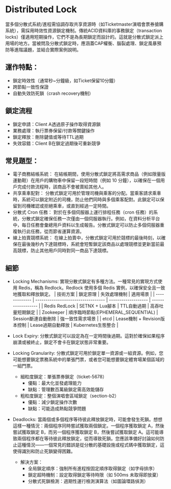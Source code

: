 # Distributed Lock

當多個分散式系統/進程需協調存取共享資源時（如Ticketmaster演唱會票券搶購系統），需採用時效性資源鎖定機制。傳統ACID資料庫的事務鎖定（transaction locks）僅適用短期操作，它們不是為長期鎖定而設計的。這就是分散式鎖定派上用場的地方。當被問及分散式鎖定時，應涵蓋CAP權衡、腦裂處理、鎖定風暴預防等進階議題，並結合實際案例說明。

## 運作特點：

- 鎖定時效性（通常秒~分鐘級，如Ticket保留10分鐘）
- 跨節點一致性保證
- 自動失效防死鎖（crash recovery機制）

## 鎖定流程

- 鎖定申請：Client A透過原子操作取得資源鎖
- 業務處理：執行票券保留/付款等關鍵操作
- 鎖定釋放：刪除鍵值或等待TTL過期
- 失效容錯：Client B在鎖定過期後可重新競爭

## 常見題型：

- 電子商務結帳系統： 在結帳期間，使用分散式鎖定將高需求商品（例如限量版運動鞋）在用戶的購物車中保留一段短時間（例如 10 分鐘），以確保在一個用戶完成付款流程時，該商品不會被賣給其他人。
- 共享乘車配對： 分散式鎖定可用於管理司機與乘客的分配。當乘客請求乘車時，系統可以鎖定附近的司機，防止他們同時與多個乘客配對。此鎖定可以保留到司機確認或拒絕乘車，或直到經過一定時間。
- 分散式 Cron 任務： 對於在多個伺服器上運行排程任務（cron 任務）的系統，分散式鎖定確保任務一次僅由一個伺服器執行。例如，在資料分析平台中，每日任務會彙總用戶資料以生成報告。分散式鎖定可以防止多個伺服器重複執行此任務，從而節省運算資源。
- 線上拍賣競標系統： 在線上拍賣中，分散式鎖定可用於競標的最後時刻，以確保在最後幾秒內下達競標時，系統會短暫鎖定該商品以處理競標並更新當前最高競標，防止其他用戶同時對同一商品下達競標。

## 細節

- Locking Mechanisms: 實現分散式鎖定有多種方法。一種常見的實現方式使用 Redis，稱為 Redlock。Redlock 使用多個 Redis 實例，以確保安全且一致地獲取和釋放鎖定。
  | 技術方案 | 鎖定原理 | 失效處理機制 | 適用場景 |
  | ------------- | ---------------------------------- | ------------------- | ------------------ |
  | Redis RedLock | SETNX + Lua腳本 | TTL自動過期 | 高吞吐量短期鎖定 |
  | Zookeeper | 順序臨時節點(EPHEMERAL_SEQUENTIAL) | Session斷連自動刪除 | 強一致性需求場景 |
  | etcd | Lease機制 + Revision版本控制 | Lease過期自動釋放 | Kubernetes生態整合 |

- Lock Expiry: 分散式鎖定可以設定為在一定時間後過期。這對於確保如果程序崩潰或被終止，鎖定不會卡在鎖定狀態非常重要。
- Locking Granularity: 分散式鎖定可用於鎖定單一資源或一組資源。例如，您可能想要鎖定票務系統中的單張門票，或者您可能想要鎖定體育場某個區域的一組門票。
  - 細粒度鎖定：單張票券鎖定（ticket-5678）
    - 優點：最大化並發處理能力
    - 缺點：管理數百萬級鎖定需高效能儲存
  - 粗粒度鎖定：整個演唱會區域鎖定（section-b2）
    - 優點：減少鎖定操作次數
    - 缺點：可能造成熱點競爭問題
- Deadlocks: 當兩個或多個程序等待彼此釋放鎖定時，可能會發生死鎖。想想這樣一種情況：兩個程序同時嘗試獲取兩個鎖定。一個程序獲取鎖定 A，然後嘗試獲取鎖定 B，而另一個程序獲取鎖定 B，然後嘗試獲取鎖定 A。這可能導致兩個程序都在等待彼此釋放鎖定，從而導致死鎖。您應該準備好討論如何防止這種情況——一個常見的錯誤是從分散的基礎設施或程式碼中獲取鎖定，這使得識別和防止死鎖變得困難。
  - 解決方案：
    - 全局鎖定順序：強制所有進程按固定順序取得鎖定（如字母排序）
    - 鎖定超時機制：設定取得鎖定等待時限（如 500ms 未取得即放棄）
    - 分散式死鎖檢測：週期性運行檢測演算法（如圖論環路偵測）
